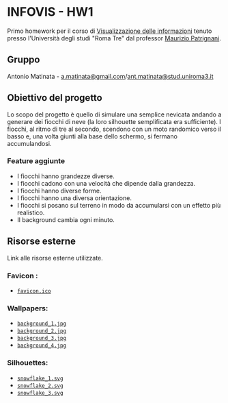 # INFOVIS - HW1
Primo homework per il corso di [Visualizzazione delle informazioni](http://www.dia.uniroma3.it/~infovis/) tenuto presso l'Università degli studi "Roma Tre" dal professor [Maurizio Patrignani](http://www.dia.uniroma3.it/~compunet/www/view/person.php?id=titto).

## Gruppo
Antonio Matinata - [a.matinata@gmail.com](mailto:a.matinata@gmail.com)/[ant.matinata@stud.uniroma3.it](ant.matinata@stud.uniroma3.it)

## Obiettivo del progetto
Lo scopo del progetto è quello di simulare una semplice nevicata andando a generare dei fiocchi di neve (la loro silhouette semplificata era sufficiente).
I fiocchi, al ritmo di tre al secondo, scendono con un moto randomico verso il basso e, una volta giunti alla base dello schermo, si fermano accumulandosi.

### Feature aggiunte

 - I fiocchi hanno grandezze diverse.
 - I fiocchi cadono con una velocità che dipende dalla grandezza.
 - I fiocchi hanno diverse forme.
 - I fiocchi hanno una diversa orientazione.
 - I fiocchi si posano sul terreno in modo da accumularsi con un effetto più realistico.
 - Il background cambia ogni minuto.
 
## Risorse esterne
Link alle risorse esterne utilizzate.

### Favicon : 
- [`favicon.ico`](https://www.freefavicon.com/freefavicons/objects/iconinfo/snowflake03-152-268042.html)

### Wallpapers:

- [`background_1.jpg`](http://gipsypixel.com/wp-content/uploads/2017/11/Backgrounds-For-Winter-Snow-Hd-Wallpaper-Mobile.jpg)
- [`background_2.jpg`](http://longwallpapers.com/christmas-snow-wallpaper-desktop/)
- [`background_3.jpg`]()
- [`background_4.jpg`](https://it.wikipedia.org/wiki/Latronico#/media/File:Latronico_sotto_la_neve.jpg)

### Silhouettes: 

- [`snowflake_1.svg`](https://www.flaticon.com/free-icon/snowflake_23904)
- [`snowflake_2.svg`](https://www.flaticon.com/free-icon/snowflake_23901)
- [`snowflake_3.svg`](https://www.flaticon.com/free-icon/snowflake_23890)